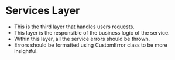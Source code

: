 # Services Layer
- This is the third layer that handles users requests.
- This layer is the responsible of the business logic of the service.
- Within this layer, all the service errors should be thrown.
- Errors should be formatted using CustomError class to be more insightful.